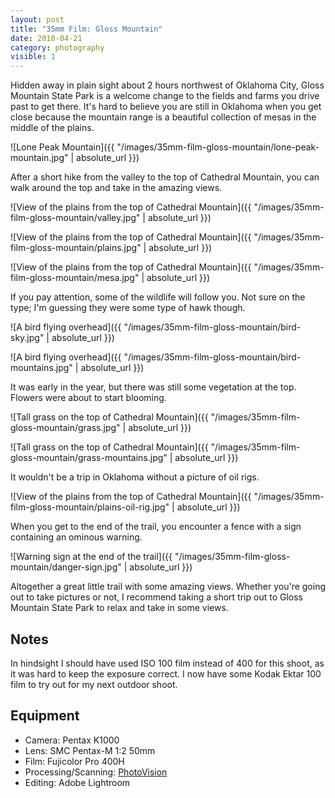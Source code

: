 ```yaml
---
layout: post
title: "35mm Film: Gloss Mountain"
date: 2018-04-21
category: photography
visible: 1
---
```


Hidden away in plain sight about 2 hours northwest of Oklahoma City, Gloss Mountain State Park is a welcome change to the fields and farms you drive past to get there. It's hard to believe you are still in Oklahoma when you get close because the mountain range is a beautiful collection of mesas in the middle of the plains.

![Lone Peak Mountain]({{ "/images/35mm-film-gloss-mountain/lone-peak-mountain.jpg" | absolute_url }})

After a short hike from the valley to the top of Cathedral Mountain, you can
walk around the top and take in the amazing views.

![View of the plains from the top of Cathedral Mountain]({{ "/images/35mm-film-gloss-mountain/valley.jpg" | absolute_url }})

![View of the plains from the top of Cathedral Mountain]({{ "/images/35mm-film-gloss-mountain/plains.jpg" | absolute_url }})

![View of the plains from the top of Cathedral Mountain]({{ "/images/35mm-film-gloss-mountain/mesa.jpg" | absolute_url }})

If you pay attention, some of the wildlife will follow you. Not sure on the
type; I'm guessing they were some type of hawk though.

![A bird flying overhead]({{ "/images/35mm-film-gloss-mountain/bird-sky.jpg" | absolute_url }})

![A bird flying overhead]({{ "/images/35mm-film-gloss-mountain/bird-mountains.jpg" | absolute_url }})

It was early in the year, but there was still some vegetation at the top.
Flowers were about to start blooming.

![Tall grass on the top of Cathedral Mountain]({{ "/images/35mm-film-gloss-mountain/grass.jpg" | absolute_url }})

![Tall grass on the top of Cathedral Mountain]({{ "/images/35mm-film-gloss-mountain/grass-mountains.jpg" | absolute_url }})

It wouldn't be a trip in Oklahoma without a picture of oil rigs.

![View of the plains from the top of Cathedral Mountain]({{ "/images/35mm-film-gloss-mountain/plains-oil-rig.jpg" | absolute_url }})

When you get to the end of the trail, you encounter a fence with a sign
containing an ominous warning.

![Warning sign at the end of the trail]({{ "/images/35mm-film-gloss-mountain/danger-sign.jpg" | absolute_url }})

Altogether a great little trail with some amazing views. Whether you're going
out to take pictures or not, I recommend taking a short trip out to Gloss
Mountain State Park to relax and take in some views.

## Notes

In hindsight I should have used ISO 100 film instead of 400 for this shoot, as it was hard to
keep the exposure correct. I now have some Kodak Ektar 100 film to try out for
my next outdoor shoot.

## Equipment

- Camera: Pentax K1000
- Lens: SMC Pentax-M 1:2 50mm
- Film: Fujicolor Pro 400H
- Processing/Scanning: [PhotoVision](http://photovisionprints.com/)
- Editing: Adobe Lightroom

